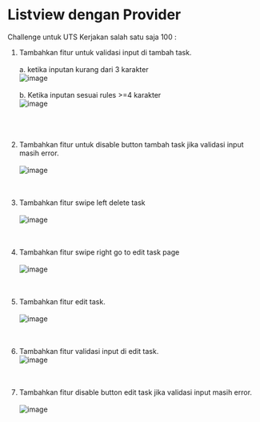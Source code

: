 # Listview dengan Provider

Challenge untuk UTS Kerjakan salah satu saja 100 :

1. Tambahkan fitur untuk validasi input di tambah task.<br><br>
    a. ketika inputan kurang dari 3 karakter<br>
       ![image](https://user-images.githubusercontent.com/86158423/199454565-041d68dd-778c-4fdb-8c51-41ba6c7773e1.png) <br> <br>
    b. Ketika inputan sesuai rules >=4 karakter<br>
        ![image](https://user-images.githubusercontent.com/86158423/199454919-3a1ac026-0b6a-4cce-98dd-6a5d7201adba.png) <br><br>
<br><br>

3. Tambahkan fitur untuk disable button tambah task jika validasi input masih error.<br><br>
    ![image](https://user-images.githubusercontent.com/86158423/199454565-041d68dd-778c-4fdb-8c51-41ba6c7773e1.png)<br>
<br><br>

5. Tambahkan fitur swipe left delete task <br><br>
   ![image](https://user-images.githubusercontent.com/86158423/199455217-3f9e40a0-b220-4bbe-a8fe-d2c37f748d00.png)<br>
<br><br>

7. Tambahkan fitur swipe right go to edit task page <br><br>
    ![image](https://user-images.githubusercontent.com/86158423/199455092-2a3d0816-07ab-4007-8d39-5d3f517a797f.png)<br>
<br><br>

8. Tambahkan fitur edit task.<br><br>
    ![image](https://user-images.githubusercontent.com/86158423/199455334-2c210529-8cb0-48cd-b152-b671976f939c.png)<br>
<br><br>

10. Tambahkan fitur validasi input di edit task.<br>
    ![image](https://user-images.githubusercontent.com/86158423/199457516-e72d6374-1673-4f0a-94ca-d0c10d54c4f8.png)<br>
<br><br>

12. Tambahkan fitur disable button edit task jika validasi input masih error.<br><br>
    ![image](https://user-images.githubusercontent.com/86158423/199458286-63d9fb56-13fe-492a-a9d1-3d81940915b1.png)

